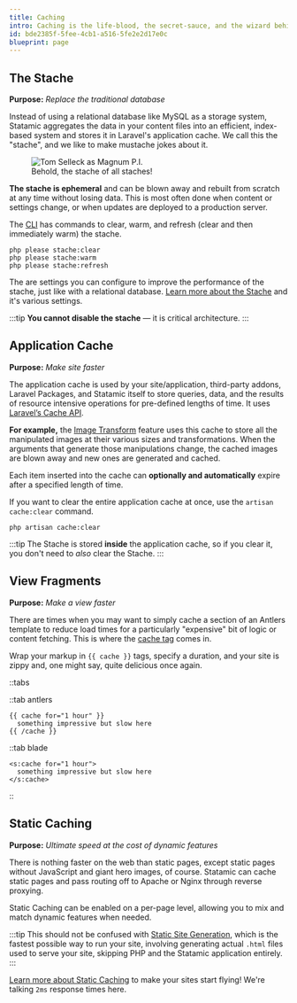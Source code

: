 ```yaml
---
title: Caching
intro: Caching is the life-blood, the secret-sauce, and the wizard behind the curtain of Statamic. There are several caching layers, each with its own purpose. Let's explore each one and its specific purpose.
id: bde2385f-5fee-4cb1-a516-5fe2e2d17e0c
blueprint: page
---
```

## The Stache

**Purpose:** _Replace the traditional database_

Instead of using a relational database like MySQL as a storage system, Statamic aggregates the data in your content files into an efficient, index-based system and stores it in Laravel's application cache. We call this the "stache", and we like to make mustache jokes about it.

<figure class='bg-mint'>
    <img src="/img/tom-selleck-lg.jpg" alt="Tom Selleck as Magnum P.I.">
    <figcaption>Behold, the stache of all staches!</figcaption>
</figure>

**The stache is ephemeral** and can be blown away and rebuilt from scratch at any time without losing data. This is most often done when content or settings change, or when updates are deployed to a production server.

The [CLI](/cli) has commands to clear, warm, and refresh (clear and then immediately warm) the stache.

``` shell
php please stache:clear
php please stache:warm
php please stache:refresh
```

The are settings you can configure to improve the performance of the stache, just like with a relational database. [Learn more about the Stache](/stache) and it's various settings.

:::tip
**You cannot disable the stache** &mdash; it is critical architecture.
:::

## Application Cache

**Purpose:** _Make site faster_

The application cache is used by your site/application, third-party addons, Laravel Packages, and Statamic itself to store queries, data, and the results of resource intensive operations for pre-defined lengths of time. It uses [Laravel’s Cache API](https://laravel.com/docs/cache).

**For example,** the [Image Transform](/tags/glide) feature uses this cache to store all the manipulated images at their various sizes and transformations. When the arguments that generate those manipulations change, the cached images are blown away and new ones are generated and cached.

Each item inserted into the cache can **optionally and automatically** expire after a specified length of time.

If you want to clear the entire application cache at once, use the `artisan cache:clear` command.

``` shell
php artisan cache:clear
```

:::tip
The Stache is stored **inside** the application cache, so if you clear it, you don't need to _also_ clear the Stache.
:::

## View Fragments

**Purpose:** _Make a view faster_

There are times when you may want to simply cache a section of an Antlers template to reduce load times for a particularly "expensive" bit of logic or content fetching. This is where the [cache tag](/tags/cache) comes in.

Wrap your markup in `{{ cache }}` tags, specify a duration, and your site is zippy and, one might say, quite delicious once again.

::tabs

::tab antlers
```antlers
{{ cache for="1 hour" }}
  something impressive but slow here
{{ /cache }}
```
::tab blade
```blade
<s:cache for="1 hour">
  something impressive but slow here
</s:cache>
```
::

## Static Caching

**Purpose:** _Ultimate speed at the cost of dynamic features_

There is nothing faster on the web than static pages, except static pages without JavaScript and giant hero images, of course. Statamic can cache static pages and pass routing off to Apache or Nginx through reverse proxying.

Static Caching can be enabled on a per-page level, allowing you to mix and match dynamic features when needed.

:::tip
This should not be confused with [Static Site Generation](https://github.com/statamic/ssg), which is the fastest possible way to run your site, involving generating actual `.html` files used to serve your site, skipping PHP and the Statamic application entirely.
:::

[Learn more about Static Caching](/static-caching) to make your sites start flying! We're talking `2ms` response times here.
